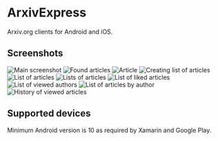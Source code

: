 # ArxivExpress

Arxiv.org clients for Android and iOS.

## Screenshots

![Main screenshot](<./Screenshots/Simulator Screen Shot - iPhone 13 Pro Max - 2022-07-17 at 21.38.29.png> "Main screenshot")
![Found articles](<./Screenshots/Simulator Screen Shot - iPhone 13 Pro Max - 2022-07-18 at 08.51.06.png> "Found articles")
![Article](<./Screenshots/Simulator Screen Shot - iPhone 13 Pro Max - 2022-07-18 at 08.52.10.png> "Article")
![Creating list of articles](<./Screenshots/Simulator Screen Shot - iPhone 13 Pro Max - 2022-07-18 at 10.58.28.png> "Creating list of articles")
![List of articles](<./Screenshots/Simulator Screen Shot - iPhone 13 Pro Max - 2022-07-22 at 21.56.06.png> "List of articles")
![Lists of articles](<./Screenshots/Simulator Screen Shot - iPhone 13 Pro Max - 2022-07-22 at 21.55.34.png> "Lists of articles")
![List of liked articles](<./Screenshots/Simulator Screen Shot - iPhone 13 Pro Max - 2022-07-22 at 21.56.53.png> "List of liked articles")
![List of viewed authors](<./Screenshots/Simulator Screen Shot - iPhone 13 Pro Max - 2022-07-22 at 21.57.05.png> "List of viewed authors")
![List of articles by author](<./Screenshots/Simulator Screen Shot - iPhone 13 Pro Max - 2022-07-22 at 21.57.21.png> "List of articles by author")
![History of viewed articles](<./Screenshots/Simulator Screen Shot - iPhone 13 Pro Max - 2022-07-22 at 21.57.46.png> "History of viewed articles")

## Supported devices

Minimum Android version is 10 as required by Xamarin and Google Play.
